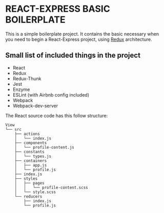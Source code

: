 # REACT-EXPRESS BASIC BOILERPLATE

This is a simple boilerplate project. It contains the basic necessary when you need to begin a React-Express project, using [Redux](http://redux.js.org/docs/basics/UsageWithReact.html) architecture.

Small list of included things in the project
---
* React
* Redux
* Redux-Thunk
* Jest
* Enzyme
* ESLint (with Airbnb config included)
* Webpack
* Webpack-dev-server

The React source code has this follow structure:
```
View
└── src
    ├── actions
    │   └── index.js
    ├── components
    │   └── profile-content.js
    ├── constants
    │   └── types.js
    ├── containers
    │   ├── app.js
    │   └── profile.js
    ├── index.js
    ├── styles
    │   ├── pages
    │   │   └── profile-content.scss
    │   └── style.scss
    └── reducers
        ├── index.js
        └── profile.js
```
